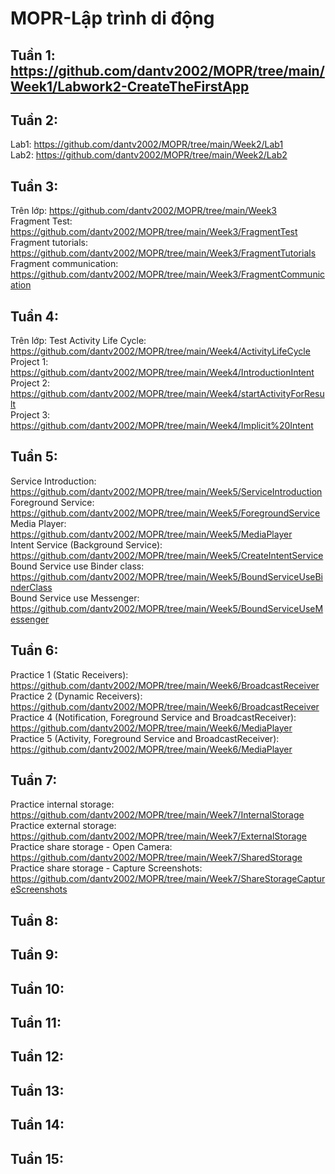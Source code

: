 # MOPR-Lập trình di động
## Tuần 1: https://github.com/dantv2002/MOPR/tree/main/Week1/Labwork2-CreateTheFirstApp
## Tuần 2:
Lab1: https://github.com/dantv2002/MOPR/tree/main/Week2/Lab1 <br/>
Lab2: https://github.com/dantv2002/MOPR/tree/main/Week2/Lab2
## Tuần 3: 
Trên lớp: https://github.com/dantv2002/MOPR/tree/main/Week3 <br/>
Fragment Test: https://github.com/dantv2002/MOPR/tree/main/Week3/FragmentTest <br/>
Fragment tutorials: https://github.com/dantv2002/MOPR/tree/main/Week3/FragmentTutorials <br/>
Fragment communication: https://github.com/dantv2002/MOPR/tree/main/Week3/FragmentCommunication
## Tuần 4:
Trên lớp: Test Activity Life Cycle: https://github.com/dantv2002/MOPR/tree/main/Week4/ActivityLifeCycle <br/>
Project 1: https://github.com/dantv2002/MOPR/tree/main/Week4/IntroductionIntent <br/>
Project 2: https://github.com/dantv2002/MOPR/tree/main/Week4/startActivityForResult<br/>
Project 3: https://github.com/dantv2002/MOPR/tree/main/Week4/Implicit%20Intent
## Tuần 5:
Service Introduction: https://github.com/dantv2002/MOPR/tree/main/Week5/ServiceIntroduction </br>
Foreground Service: https://github.com/dantv2002/MOPR/tree/main/Week5/ForegroundService </br>
Media Player: https://github.com/dantv2002/MOPR/tree/main/Week5/MediaPlayer </br>
Intent Service (Background Service): https://github.com/dantv2002/MOPR/tree/main/Week5/CreateIntentService </br>
Bound Service use Binder class: https://github.com/dantv2002/MOPR/tree/main/Week5/BoundServiceUseBinderClass </br>
Bound Service use Messenger: https://github.com/dantv2002/MOPR/tree/main/Week5/BoundServiceUseMessenger </br>
## Tuần 6:
Practice 1 (Static Receivers): https://github.com/dantv2002/MOPR/tree/main/Week6/BroadcastReceiver </br>
Practice 2 (Dynamic Receivers): https://github.com/dantv2002/MOPR/tree/main/Week6/BroadcastReceiver </br>
Practice 4 (Notification, Foreground Service and BroadcastReceiver): https://github.com/dantv2002/MOPR/tree/main/Week6/MediaPlayer </br>
Practice 5 (Activity, Foreground Service and BroadcastReceiver): https://github.com/dantv2002/MOPR/tree/main/Week6/MediaPlayer </br>
## Tuần 7:
Practice internal storage: https://github.com/dantv2002/MOPR/tree/main/Week7/InternalStorage <br/>
Practice external storage: https://github.com/dantv2002/MOPR/tree/main/Week7/ExternalStorage <br/>
Practice share storage - Open Camera: https://github.com/dantv2002/MOPR/tree/main/Week7/SharedStorage <br/>
Practice share storage - Capture Screenshots: https://github.com/dantv2002/MOPR/tree/main/Week7/ShareStorageCaptureScreenshots <br/>
## Tuần 8:
## Tuần 9:
## Tuần 10:
## Tuần 11:
## Tuần 12:
## Tuần 13:
## Tuần 14:
## Tuần 15:
